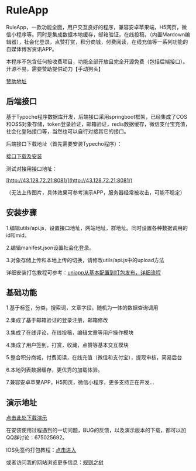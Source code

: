 # RuleApp

RuleApp，一款功能全面，用户交互良好的程序，兼容安卓苹果端，H5网页，微信小程序等。同时是集成数据本地缓存，邮箱验证，在线投稿，（内置Mardown编辑器），社会化登录，点赞打赏，积分商城，付费阅读，在线充值等一系列功能的自媒体博客资讯APP。

本程序不包含任何按收费项目，功能全部开放且完全开源免费（包括后端接口）。开源不易，需要赞助提供动力【手动狗头】

[赞助地址](https://www.ruletree.club/sponsor.html)

## 后端接口

基于Typoche程序数据库开发，后端接口采用springboot框架，已经集成了COS和OSS对象存储，token登录验证，邮箱验证，redis数据缓存，微信支付宝充值，社会化登陆接口等，当然也可以自行对接其它的接口。

后端接口下载地址（首先需要安装Typecho程序）：

[接口下载及安装](https://www.ruletree.club/archives/2661/)

测试对接用接口地址：

[http://43.128.72.21:8081/](http://43.128.72.21:8081/)

（无法上传图片，具体效果可参考演示APP，服务器经常被攻击，可能不稳定）

## 安装步骤

1.编辑utils/api.js，设置接口地址，网站地址，群地址。同时设置各种数据调用的id和mid。

2.编辑manifest.json设置社会化登录。

3.对象存储上传和本地上传的切换，请修改utils/api.js中的upload方法

详细安装打包教程可参考：[uniapp从基本配置到打包发布，详细流程](https://www.ruletree.club/archives/2894/)


## 基础功能

1.基于标签，分类，搜索词，文章字段，随机为一体的数据查询调用

2.集成了基于邮箱验证的登录注册，邮箱修改

3.集成了在线评论，在线投稿，编辑文章等用户操作模块

4.集成了用户签到，打赏，收藏，点赞等基本交互模块

5.整合积分商城，付费阅读，在线充值（微信和支付宝），提现审核，简易后台

6.本地列表数据缓存，更优秀的加载体验。

7.兼容安卓苹果APP，H5网页，微信小程序，更多支持正在开发...

## 演示地址

[点击此处下载演示](https://www.pgyer.com/J9bd)

在安装使用过程遇到的一切问题，BUG的反馈，以及演示版本的下载，都可以加QQ群讨论：675025692。

IOS免签约打包教程：[点击进入](https://www.ruletree.club/archives/2845/)

或者访问我的网站浏览更多信息：[规则之树](https://www.ruletree.club/archives/2649/)